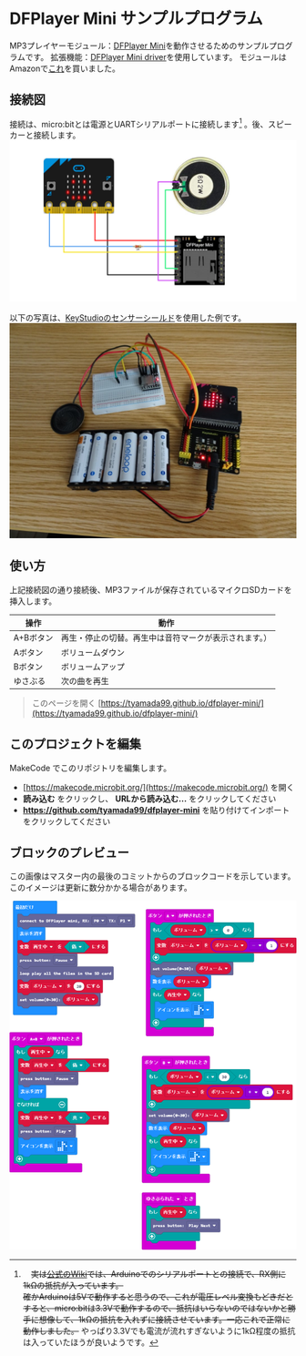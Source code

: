 # DFPlayer Mini サンプルプログラム
MP3プレイヤーモジュール：[DFPlayer Mini](https://wiki.dfrobot.com/DFPlayer_Mini_SKU_DFR0299)を動作させるためのサンプルプログラムです。
拡張機能：[DFPlayer Mini driver](https://makecode.microbit.org/pkg/51bit/dfplayermini)を使用しています。
モジュールはAmazonで[これ](https://www.amazon.co.jp/gp/product/B07WNZXJW5/ref=ppx_yo_dt_b_asin_title_o03_s00?ie=UTF8&psc=1)を買いました。

## 接続図
接続は、micro:bitとは電源とUARTシリアルポートに接続します[^1] 。後、スピーカーと接続します。
![接続図](/.github/images/connection.png)

以下の写真は、[KeyStudioのセンサーシールド](https://wiki.keyestudio.com/Ks0360_Keyestudio_Sensor_Shield_V2_for_BBC_micro:bit)を使用した例です。
![接続例](/.github/images/sample.JPG)


[^1]: 　~~実は[公式のWiki](https://wiki.dfrobot.com/DFPlayer_Mini_SKU_DFR0299)では、Arduinoでのシリアルポートとの接続で、RX側に1kΩの抵抗が入っています。  
確かArduinoは5Vで動作すると思うので、これが電圧レベル変換もどきだとすると、micro:bitは3.3Vで動作するので、抵抗はいらないのではないかと勝手に想像して、1kΩの抵抗を入れずに接続させています。一応これで正常に動作しました。~~
やっぱり3.3Vでも電流が流れすぎないように1kΩ程度の抵抗は入っていたほうが良いようです。

## 使い方
上記接続図の通り接続後、MP3ファイルが保存されているマイクロSDカードを挿入します。

操作|動作
----|----
A+Bボタン|再生・停止の切替。再生中は音符マークが表示されます。）
Aボタン|ボリュームダウン
Bボタン|ボリュームアップ
ゆさぶる|次の曲を再生


> このページを開く [https://tyamada99.github.io/dfplayer-mini/](https://tyamada99.github.io/dfplayer-mini/)

<!--
## 拡張機能として使用

このリポジトリは、MakeCode で **拡張機能** として追加できます。

* [https://makecode.microbit.org/](https://makecode.microbit.org/) を開く
* **新しいプロジェクト** をクリックしてください
* ギアボタンメニューの中にある **拡張機能** をクリックしてください
* **https://github.com/tyamada99/dfplayer-mini** を検索してインポートします。
-->
## このプロジェクトを編集
<!-- ![ビルド ステータス バッジ](https://github.com/tyamada99/dfplayer-mini/workflows/MakeCode/badge.svg) -->

MakeCode でこのリポジトリを編集します。

* [https://makecode.microbit.org/](https://makecode.microbit.org/) を開く
* **読み込む** をクリックし、 **URLから読み込む...** をクリックしてください
* **https://github.com/tyamada99/dfplayer-mini** を貼り付けてインポートをクリックしてください

## ブロックのプレビュー

この画像はマスター内の最後のコミットからのブロックコードを示しています。
このイメージは更新に数分かかる場合があります。

![生成されたブロック](https://github.com/tyamada99/dfplayer-mini/raw/master/.github/makecode/blocks.png)

<!--
#### メタデータ (検索、レンダリングに使用)

* for PXT/microbit
<script src="https://makecode.com/gh-pages-embed.js"></script><script>makeCodeRender("{{ site.makecode.home_url }}", "{{ site.github.owner_name }}/{{ site.github.repository_name }}");</script>
-->
